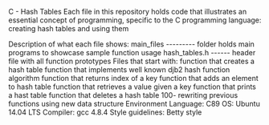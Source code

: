 C - Hash Tables
Each file in this repository holds code that illustrates an essential concept of programming, specific to the C programming language: creating hash tables and using them

Description of what each file shows:
main_files --------- folder holds main programs to showcase sample function usage
hash_tables.h ------ header file with all function prototypes
Files that start with:
function that creates a hash table
function that implements well known djb2 hash function algorithm
function that returns index of a key
function that adds an element to hash table
function that retrieves a value given a key
function that prints a hast table
function that deletes a hash table
100- rewriting previous functions using new data structure
Environment
Language: C89
OS: Ubuntu 14.04 LTS
Compiler: gcc 4.8.4
Style guidelines: Betty style
